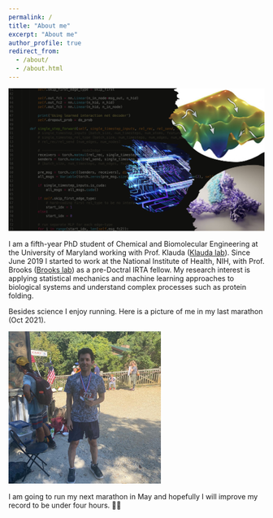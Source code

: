 ```yaml
---
permalink: /
title: "About me"
excerpt: "About me"
author_profile: true
redirect_from: 
  - /about/
  - /about.html
---
```

<img width='800' src='../images/pic.png'/>


I am a fifth-year PhD student of Chemical and Biomolecular Engineering at the University of Maryland working with Prof. Klauda ([Klauda lab](https://terpconnect.umd.edu/~jbklauda/)). Since June 2019 I started to work at the National Institute of Health, NIH, with Prof. Brooks ([Brooks lab](https://www.lobos.nih.gov/cbs/)) as a pre-Doctral IRTA fellow. My research interest is applying statistical mechanics and machine learning approaches to biological systems and understand complex processes such as protein folding. 

Besides science I enjoy running. Here is a picture of me in my last marathon (Oct 2021). 

<img width='300' src='../images/running.png'/>

I am going to run my next marathon in May and hopefully I will improve my record to be under four hours. 🏃‍♂️

